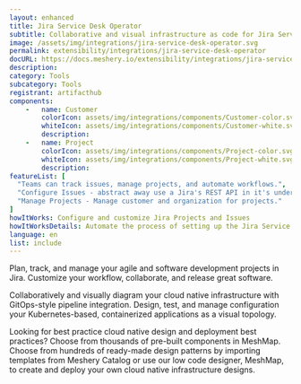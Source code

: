 ```yaml
---
layout: enhanced
title: Jira Service Desk Operator
subtitle: Collaborative and visual infrastructure as code for Jira Service Desk Operator
image: /assets/img/integrations/jira-service-desk-operator.svg
permalink: extensibility/integrations/jira-service-desk-operator
docURL: https://docs.meshery.io/extensibility/integrations/jira-service-desk-operator
description: 
category: Tools
subcategory: Tools
registrant: artifacthub
components: 
	-	name: Customer
		colorIcon: assets/img/integrations/components/Customer-color.svg
		whiteIcon: assets/img/integrations/components/Customer-white.svg
		description: 
	-	name: Project
		colorIcon: assets/img/integrations/components/Project-color.svg
		whiteIcon: assets/img/integrations/components/Project-white.svg
		description: 
featureList: [
  "Teams can track issues, manage projects, and automate workflows.",
  "Configure Issues - abstract away use a Jira's REST API in it's underlying layer and extend to perform other tasks that are supported via the REST API.",
  "Manage Projects - Manage customer and organization for projects."
]
howItWorks: Configure and customize Jira Projects and Issues
howItWorksDetails: Automate the process of setting up the Jira Service Desk (JSD) operator configuration of alertmanager in a Kubernetes native way. 
language: en
list: include
---
```

<p>
Plan, track, and manage your agile and software development projects in Jira. Customize your workflow, collaborate, and release great software.
</p>
<p>
    Collaboratively and visually diagram your cloud native infrastructure with GitOps-style pipeline integration. Design, test, and manage configuration your Kubernetes-based, containerized applications as a visual topology.
</p>
<p>
    Looking for best practice cloud native design and deployment best practices? Choose from thousands of pre-built components in MeshMap. Choose from hundreds of ready-made design patterns by importing templates from Meshery Catalog or use our low code designer, MeshMap, to create and deploy your own cloud native infrastructure designs.
</p>
